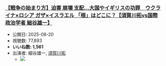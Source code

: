 ### [【戦争の始まり方】迫害 崩壊 支配…大国やイギリスの功罪　ウクライナ×ロシア ガザ×イスラエル 「根」はどこに？【須賀川拓vs国際政治学者 細谷雄一】](https://www.youtube.com/watch?v=M3IxOP973iU)
-   公開日: 2025-08-20
-   視聴数: 77,893
-   **いいね数: 1,561**
-   出演者: 細谷雄一, [須賀川拓](/rehacq_fan/people/須賀川拓 "wikilink")
    - [![](https://img.youtube.com/vi/M3IxOP973iU/hqdefault.jpg)](https://www.youtube.com/watch?v=M3IxOP973iU)
